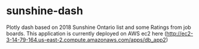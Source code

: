 # sunshine-dash
Plotly dash based on 2018 Sunshine Ontario list and some Ratings from job boards.
This application is currently deployed on AWS ec2 here (http://ec2-3-14-79-164.us-east-2.compute.amazonaws.com/apps/db_app2)


